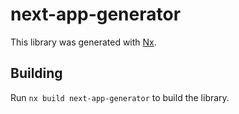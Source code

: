 # next-app-generator

This library was generated with [Nx](https://nx.dev).

## Building

Run `nx build next-app-generator` to build the library.
